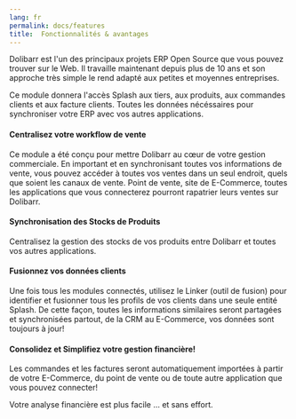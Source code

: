 ```yaml
---
lang: fr
permalink: docs/features
title:  Fonctionnalités & avantages
---
```


Dolibarr est l'un des principaux projets ERP Open Source que vous pouvez trouver sur le Web. 
Il travaille maintenant depuis plus de 10 ans et son approche très simple le rend adapté aux petites et moyennes entreprises.  

Ce module donnera l'accès Splash aux tiers, aux produits, aux commandes clients et aux facture clients. 
Toutes les données nécéssaires pour synchroniser votre ERP avec vos autres applications.

#### Centralisez votre workflow de vente

Ce module a été conçu pour mettre Dolibarr au cœur de votre gestion commerciale. 
En important et en synchronisant toutes vos informations de vente, vous pouvez accéder à toutes vos ventes dans un seul endroit, 
quels que soient les canaux de vente. 
Point de vente, site de E-Commerce, toutes les applications que vous connecterez pourront rapatrier leurs ventes sur Dolibarr.

#### Synchronisation des Stocks de Produits
Centralisez la gestion des stocks de vos produits entre Dolibarr et toutes vos autres applications.

#### Fusionnez vos données clients
Une fois tous les modules connectés, utilisez le Linker (outil de fusion) pour identifier et 
fusionner tous les profils de vos clients dans une seule entité Splash.
De cette façon, toutes les informations similaires seront partagées et synchronisées partout, 
de la CRM au E-Commerce, vos données sont toujours à jour!

#### Consolidez et Simplifiez votre gestion financière!

Les commandes et les factures seront automatiquement importées à partir de votre E-Commerce, 
du point de vente ou de toute autre application que vous pouvez connecter!

Votre analyse financière est plus facile ... et sans effort.

